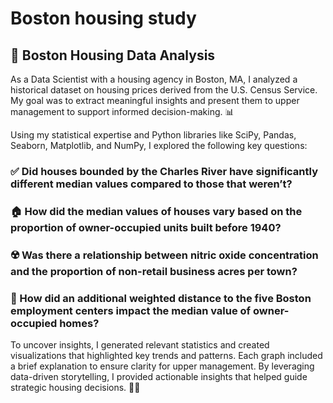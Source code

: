 # Boston housing study

## 🏡 Boston Housing Data Analysis
As a Data Scientist with a housing agency in Boston, MA, I analyzed a historical dataset on housing prices derived from the U.S. Census Service. My goal was to extract meaningful insights and present them to upper management to support informed decision-making. 📊

Using my statistical expertise and Python libraries like SciPy, Pandas, Seaborn, Matplotlib, and NumPy, I explored the following key questions:

### ✅ Did houses bounded by the Charles River have significantly different median values compared to those that weren’t?

### 🏠 How did the median values of houses vary based on the proportion of owner-occupied units built before 1940?

### ☢️ Was there a relationship between nitric oxide concentration and the proportion of non-retail business acres per town?

### 📍 How did an additional weighted distance to the five Boston employment centers impact the median value of owner-occupied homes?

To uncover insights, I generated relevant statistics and created visualizations that highlighted key trends and patterns. Each graph included a brief explanation to ensure clarity for upper management. By leveraging data-driven storytelling, I provided actionable insights that helped guide strategic housing decisions. 🏡✨
